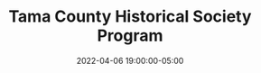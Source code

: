---
audio: /audio/15/drama-innovative.mp3
audio_selection: drama-innovative
date: &id001 2022-04-06 19:00:00-05:00
dateRange: Apr 6
dates: 7:00 pm on Apr 6 2022
draft: false
expiryDate: 2022-04-07
mpaaRating: Not Rated
oneSheet: /img/history-of-coins.jpg
performanceList:
  performance:
  - date: *id001
    format: Not Applicable
    note: ''
pre_show: true
runningTime: 60
shortTitle: A HIstory of Coins
studioInfo:
  studio: Not Specified
  studioFee: 0
  studioPercentage: 0
title: Tama County Historical Society Program
---